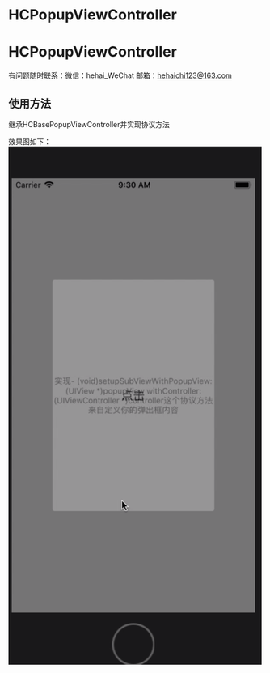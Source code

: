 # HCPopupViewController
# HCPopupViewController
有问题随时联系：微信：hehai_WeChat 邮箱：hehaichi123@163.com

<h2>使用方法</h2>
继承HCBasePopupViewController并实现协议方法

效果图如下：
![img](https://github.com/absss/HCPopupViewController/blob/master/gif4.gif)
